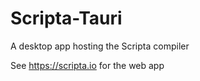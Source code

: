 # Scripta-Tauri

A desktop app hosting the Scripta compiler

See https://scripta.io for the web app
